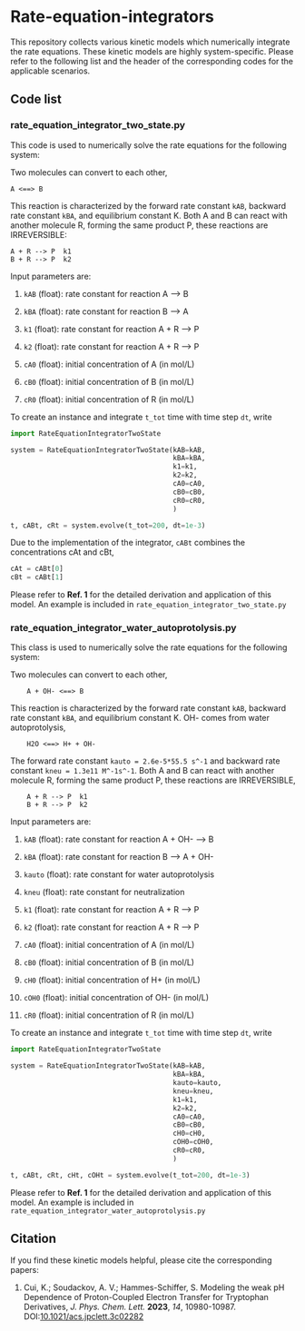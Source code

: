 # Rate-equation-integrators
This repository collects various kinetic models which numerically integrate the rate equations. These kinetic models are highly system-specific. Please refer to the following list and the header of the corresponding codes for the applicable scenarios. 

## Code list
### rate_equation_integrator_two_state.py
This code is used to numerically solve the rate equations for the following system:

Two molecules can convert to each other, 

    A <==> B
    
This reaction is characterized by the forward rate constant `kAB`, backward rate constant `kBA`, and equilibrium constant K.
Both A and B can react with another molecule R, forming the same product P, these reactions are IRREVERSIBLE:

    A + R --> P  k1
    B + R --> P  k2

Input parameters are:

1. `kAB` (float): rate constant for reaction A --> B

2. `kBA` (float): rate constant for reaction B --> A

3. `k1` (float): rate constant for reaction A + R --> P

4. `k2` (float): rate constant for reaction A + R --> P

5. `cA0` (float): initial concentration of A (in mol/L)

6. `cB0` (float): initial concentration of B (in mol/L)
 
7. `cR0` (float): initial concentration of R (in mol/L)

To create an instance and integrate `t_tot` time with time step `dt`, write
```python
import RateEquationIntegratorTwoState

system = RateEquationIntegratorTwoState(kAB=kAB,
                                        kBA=kBA,
                                        k1=k1,
                                        k2=k2,
                                        cA0=cA0,
                                        cB0=cB0,
                                        cR0=cR0,
                                        )

t, cABt, cRt = system.evolve(t_tot=200, dt=1e-3)

```
Due to the implementation of the integrator, `cABt` combines the concentrations cAt and cBt, 
```python
cAt = cABt[0]
cBt = cABt[1]
```
Please refer to **Ref. 1** for the detailed derivation and application of this model. An example is included in `rate_equation_integrator_two_state.py`

### rate_equation_integrator_water_autoprotolysis.py
This class is used to numerically solve the rate equations for the following system:

Two molecules can convert to each other, 

        A + OH- <==> B
        
This reaction is characterized by the forward rate constant `kAB`, backward rate constant `kBA`, and equilibrium constant K. OH- comes from water autoprotolysis,

        H2O <==> H+ + OH-
        
The forward rate constant `kauto = 2.6e-5*55.5 s^-1` and backward rate constant `kneu = 1.3e11 M^-1s^-1`. 
Both A and B can react with another molecule R, forming the same product P, these reactions are IRREVERSIBLE,

        A + R --> P  k1
        B + R --> P  k2

Input parameters are:

1. `kAB` (float): rate constant for reaction A + OH- --> B

2. `kBA` (float): rate constant for reaction B --> A + OH-

3. `kauto` (float): rate constant for water autoprotolysis

4. `kneu` (float): rate constant for neutralization

5. `k1` (float): rate constant for reaction A + R --> P

6. `k2` (float): rate constant for reaction A + R --> P

7. `cA0` (float): initial concentration of A (in mol/L)

8. `cB0` (float): initial concentration of B (in mol/L)

9. `cH0` (float): initial concentration of H+ (in mol/L)

10. `cOH0` (float): initial concentration of OH- (in mol/L)

11. `cR0` (float): initial concentration of R (in mol/L)

To create an instance and integrate `t_tot` time with time step `dt`, write
```python
import RateEquationIntegratorTwoState

system = RateEquationIntegratorTwoState(kAB=kAB,
                                        kBA=kBA,
                                        kauto=kauto,
                                        kneu=kneu,
                                        k1=k1,
                                        k2=k2,
                                        cA0=cA0,
                                        cB0=cB0,
                                        cH0=cH0,
                                        cOH0=cOH0,
                                        cR0=cR0,
                                        )

t, cABt, cRt, cHt, cOHt = system.evolve(t_tot=200, dt=1e-3)
```
Please refer to **Ref. 1** for the detailed derivation and application of this model. An example is included in `rate_equation_integrator_water_autoprotolysis.py`

## Citation
If you find these kinetic models helpful, please cite the corresponding papers: 
1. Cui, K.; Soudackov, A. V.; Hammes-Schiffer, S. Modeling the weak pH Dependence of Proton-Coupled Electron Transfer for Tryptophan Derivatives, *J. Phys. Chem. Lett.* **2023**, *14*, 10980-10987. DOI:[10.1021/acs.jpclett.3c02282](https://doi.org/10.1021/acs.jpclett.3c02282)
